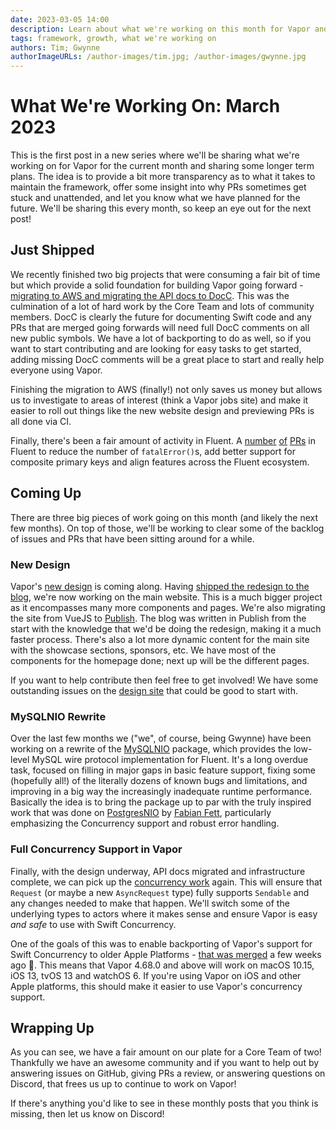 ```yaml
---
date: 2023-03-05 14:00
description: Learn about what we're working on this month for Vapor and what our goals are for the next 6 months.
tags: framework, growth, what we're working on
authors: Tim; Gwynne
authorImageURLs: /author-images/tim.jpg; /author-images/gwynne.jpg
---
```

# What We're Working On: March 2023

This is the first post in a new series where we'll be sharing what we're working on for Vapor for the current month and sharing some longer term plans. The idea is to provide a bit more transparency as to what it takes to maintain the framework, offer some insight into why PRs sometimes get stuck and unattended, and let you know what we have planned for the future. We'll be sharing this every month, so keep an eye out for the next post!

## Just Shipped

We recently finished two big projects that were consuming a fair bit of time but which provide a solid foundation for building Vapor going forward - [migrating to AWS and migrating the API docs to DocC](https://blog.vapor.codes/posts/finalsing-our-migration-aws/). This was the culmination of a lot of hard work by the Core Team and lots of community members. DocC is clearly the future for documenting Swift code and any PRs that are merged going forwards will need full DocC comments on all new public symbols. We have a lot of backporting to do as well, so if you want to start contributing and are looking for easy tasks to get started, adding missing DocC comments will be a great place to start and really help everyone using Vapor.

Finishing the migration to AWS (finally!) not only saves us money but allows us to investigate to areas of interest (think a Vapor jobs site) and make it easier to roll out things like the new website design and previewing PRs is all done via CI.

Finally, there's been a fair amount of activity in Fluent. A [number](https://github.com/vapor/fluent-kit/pull/554) [of](https://github.com/vapor/fluent-kit/pull/550) [PRs](https://github.com/vapor/sql-kit/pull/162) in Fluent to reduce the number of `fatalError()`s, add better support for composite primary keys and align features across the Fluent ecosystem.

## Coming Up

There are three big pieces of work going on this month (and likely the next few months). On top of those, we'll be working to clear some of the backlog of issues and PRs that have been sitting around for a while.

### New Design

Vapor's [new design](https://github.com/vapor/design/tree/main-site-components) is coming along. Having [shipped the redesign to the blog](https://blog.vapor.codes/posts/rolling-out-the-new-design), we're now working on the main website. This is a much bigger project as it encompasses many more components and pages. We're also migrating the site from VueJS to [Publish](https://github.com/JohnSundell/Publish). The blog was written in Publish from the start with the knowledge that we'd be doing the redesign, making it a much faster process. There's also a lot more dynamic content for the main site with the showcase sections, sponsors, etc. We have most of the components for the homepage done; next up will be the different pages.

If you want to help contribute then feel free to get involved! We have some outstanding issues on the [design site](https://github.com/vapor/design) that could be good to start with.

### MySQLNIO Rewrite

Over the last few months we ("we", of course, being Gwynne) have been working on a rewrite of the [MySQLNIO](https://github.com/vapor/mysql-nio) package, which provides the low-level MySQL wire protocol implementation for Fluent. It's a long overdue task, focused on filling in major gaps in basic feature support, fixing some (hopefully all!) of the literally dozens of known bugs and limitations, and improving in a big way the increasingly inadequate runtime performance. Basically the idea is to bring the package up to par with the truly inspired work that was done on [PostgresNIO](https://github.com/vapor/postgres-nio) by [Fabian Fett](https://github.com/fabianfett), particularly emphasizing the Concurrency support and robust error handling.

### Full Concurrency Support in Vapor

Finally, with the design underway, API docs migrated and infrastructure complete, we can pick up the [concurrency work](https://blog.vapor.codes/posts/async-next-steps/) again. This will ensure that `Request` (or maybe a new `AsyncRequest` type) fully supports `Sendable` and any changes needed to make that happen. We'll switch some of the underlying types to actors where it makes sense and ensure Vapor is easy _and safe_ to use with Swift Concurrency.

One of the goals of this was to enable backporting of Vapor's support for Swift Concurrency to older Apple Platforms - [that was merged](https://github.com/vapor/vapor/pull/2926) a few weeks ago 🎉. This means that Vapor 4.68.0 and above will work on macOS 10.15, iOS 13, tvOS 13 and watchOS 6. If you're using Vapor on iOS and other Apple platforms, this should make it easier to use Vapor's concurrency support.

## Wrapping Up

As you can see, we have a fair amount on our plate for a Core Team of two! Thankfully we have an awesome community and if you want to help out by answering issues on GitHub, giving PRs a review, or answering questions on Discord, that frees us up to continue to work on Vapor!

If there's anything you'd like to see in these monthly posts that you think is missing, then let us know on Discord!
